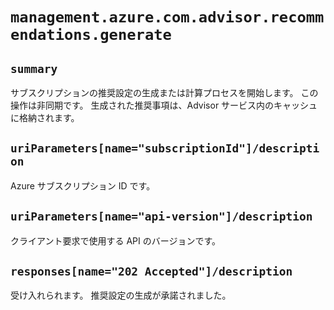 # `management.azure.com.advisor.recommendations.generate`

## `summary`
サブスクリプションの推奨設定の生成または計算プロセスを開始します。 この操作は非同期です。 生成された推奨事項は、Advisor サービス内のキャッシュに格納されます。

## `uriParameters[name="subscriptionId"]/description`
Azure サブスクリプション ID です。

## `uriParameters[name="api-version"]/description`
クライアント要求で使用する API のバージョンです。

## `responses[name="202 Accepted"]/description`
受け入れられます。 推奨設定の生成が承諾されました。


